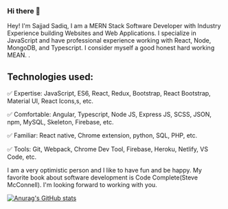 ### Hi there 👋

Hey! I'm Sajjad Sadiq, I am a MERN Stack Software Developer with Industry Experience building Websites and Web Applications. I specialize in JavaScript and have professional experience working with React, Node, MongoDB, and Typescript. I consider myself a good honest hard working MEAN. 
 .

Technologies used:
---------------------

✅ Expertise: JavaScript, ES6, React, Redux, Bootstrap, React Bootstrap, Material UI, React Icons,s, etc.

✅ Comfortable: Angular, Typescript, Node JS, Express JS, SCSS, JSON, npm, MySQL, Skeleton, Firebase, etc.

✅ Familiar: React native, Chrome extension, python, SQL, PHP, etc.

✅ Tools: Git, Webpack, Chrome Dev Tool, Firebase, Heroku, Netlify, VS Code, etc.


I am a very optimistic person and I like to have fun and be happy. My favorite book about software development is Code Complete(Steve McConnell). I'm looking forward to working with you.

[![Anurag's GitHub stats](https://github-readme-stats.vercel.app/api?username=sajjadsadiq)](https://github.com/anuraghazra/github-readme-stats)
